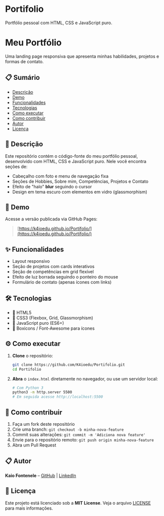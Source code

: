 # Portifolio
Portfólio pessoal com HTML, CSS e JavaScript puro.

# Meu Portfólio

Uma landing page responsiva que apresenta minhas habilidades, projetos e formas de contato.

## 📋 Sumário

- [Descrição](#descrição)
- [Demo](#demo)
- [Funcionalidades](#funcionalidades)
- [Tecnologias](#tecnologias)
- [Como executar](#como-executar)
- [Como contribuir](#como-contribuir)
- [Autor](#autor)
- [Licença](#licença)

## 📝 Descrição

Este repositório contém o código-fonte do meu portfólio pessoal, desenvolvido com HTML, CSS e JavaScript puro. Nele você encontra seções de:

- Cabeçalho com foto e menu de navegação fixa
- Seções de Hobbies, Sobre mim, Competências, Projetos e Contato
- Efeito de "halo" **blur** seguindo o cursor
- Design em tema escuro com elementos em vidro (glassmorphism)

## 🚀 Demo

Acesse a versão publicada via GitHub Pages:

> [https://k4ioedu.github.io/Portifolio/](https://k4ioedu.github.io/Portifolio/)

## ✨ Funcionalidades
- Layout responsivo
- Seção de projetos com cards interativos
- Seção de competências em grid flexível
- Efeito de luz borrada seguindo o ponteiro do mouse
- Formulário de contato (apenas ícones com links)

## 🛠 Tecnologias

- 🔹 HTML5
- 🔹 CSS3 (Flexbox, Grid, Glassmorphism)
- 🔹 JavaScript puro (ES6+)
- 🔹 Boxicons / Font-Awesome para ícones

## ⚙️ Como executar

1. **Clone** o repositório:
   ```bash
   git clone https://github.com/K4ioedu/Portifolio.git
   cd Portifolio
   ```
2. **Abra** o `index.html` diretamente no navegador, ou use um servidor local:
   ```bash
   # Com Python 3
   python3 -m http.server 5500
   # Em seguida acesse http://localhost:5500
   ```

## 🤝 Como contribuir

1. Faça um fork deste repositório
2. Crie uma branch: `git checkout -b minha-nova-feature`
3. Commit suas alterações: `git commit -m 'Adiciona nova feature'`
4. Envie para o repositório remoto: `git push origin minha-nova-feature`
5. Abra um Pull Request

## 📋 Autor

**Kaio Fontenele** – [GitHub](https://github.com/K4ioedu) | [LinkedIn](https://www.linkedin.com/in/kaio-fontenele-11883a343/)

## 📝 Licença

Este projeto está licenciado sob a **MIT License**. Veja o arquivo [LICENSE](LICENSE) para mais informações.




